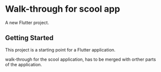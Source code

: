 # Walk-through for scool app

A new Flutter project.

## Getting Started

This project is a starting point for a Flutter application.

walk-through for the scool application, has to be merged with orther parts of the application.
